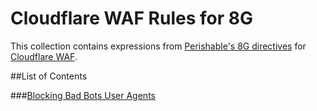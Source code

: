 # Cloudflare WAF Rules for 8G
This collection contains expressions from [Perishable's 8G directives](https://perishablepress.com/8g-firewall/) for [Cloudflare WAF](https://developers.cloudflare.com/waf/custom-rules/custom-rulesets/create-dashboard/).

##List of Contents

###[Blocking Bad Bots User Agents](https://github.com/makmour/Cloudflare-WAF-Rules-for-8G/blob/main/blocking-bad-bots-user-agents.md)
